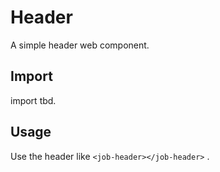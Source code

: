 # Header
A simple header web component.

## Import
import tbd.

## Usage
Use the header like `<job-header></job-header>` .
